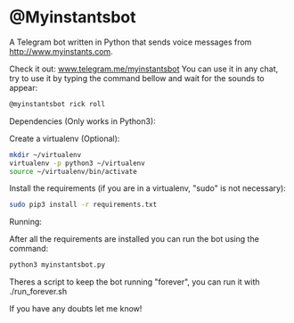 # @Myinstantsbot

A Telegram bot written in Python that sends voice messages from http://www.myinstants.com.

Check it out: www.telegram.me/myinstantsbot
You can use it in any chat, try to use it by typing the command bellow and wait for the sounds to appear:
```bash
@myinstantsbot rick roll
```

Dependencies (Only works in Python3):

Create a virtualenv (Optional):
```bash
mkdir ~/virtualenv
virtualenv -p python3 ~/virtualenv
source ~/virtualenv/bin/activate
```

Install the requirements (if you are in a virtualenv, "sudo" is not necessary):
```bash
sudo pip3 install -r requirements.txt
```

Running:

After all the requirements are installed you can run the bot using the command:
```bash
python3 myinstantsbot.py
```

Theres a script to keep the bot running "forever", you can run it with ./run_forever.sh

If you have any doubts let me know!
